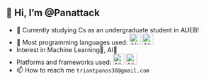 ## 👋 Hi, I’m @Panattack
- 👀 Currently studying Cs as an undergraduate student in AUEB!
- 🌱 Most programming languages used: <img title="Python" alt="Alt text" style="width:25px;height:25px" src="https://simpleicons.org/icons/python.svg"> <img title="C++" alt="Alt text" style="width:25px;height:25px;" src="https://simpleicons.org/icons/cplusplus.svg">
- Interest in Machine Learning🧠, AI🤖
- Platforms and frameworks used: <img title="Unity" alt="Alt text" style="width:25px;height:25px;" src="https://simpleicons.org/icons/unity.svg"> <img title="Django" alt="Alt text" style="width:25px;height:25px;" src="https://simpleicons.org/icons/django.svg"> 
- 📫 How to reach me ```triantpanos30@gmail.com```

<!---
Panattack/Panattack is a ✨ special ✨ repository because its `README.md` (this file) appears on your GitHub profile.
You can click the Preview link to take a look at your changes.
--->
